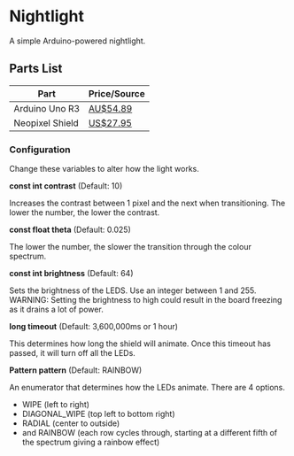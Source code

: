 # Nightlight

A simple Arduino-powered nightlight.

## Parts List
Part | Price/Source
-----|-------------
Arduino Uno R3 | [AU$54.89](https://www.littlebirdelectronics.com.au/arduino-uno-r3) |
Neopixel Shield | [US$27.95](https://www.adafruit.com/product/1430) |

### Configuration

Change these variables to alter how the light works.

**const int contrast** (Default: 10)

Increases the contrast between 1 pixel and the next when transitioning. The lower the number, the lower the contrast.

**const float theta** (Default: 0.025)

The lower the number, the slower the transition through the colour spectrum.

**const int brightness** (Default: 64)

Sets the brightness of the LEDS. Use an integer between 1 and 255. WARNING: Setting the brightness to high could result in the board freezing as it drains a lot of power.

**long timeout** (Default: 3,600,000ms or 1 hour)

This determines how long the shield will animate. Once this timeout has passed, it will turn off all the LEDs.

**Pattern pattern** (Default: RAINBOW)

An enumerator that determines how the LEDs animate. There are 4 options.
+ WIPE (left to right)
+ DIAGONAL_WIPE (top left to bottom right)
+ RADIAL (center to outside)
+ and RAINBOW (each row cycles through, starting at a different fifth of the spectrum giving a rainbow effect)
